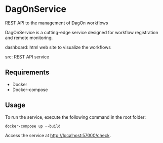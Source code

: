 # DagOnService
REST API to the management of DagOn workflows

DagOnService is a cutting-edge service designed for workflow registration and remote monitoring. 

dashboard: html web site to visualize the workflows

src: REST API service

## Requirements

- Docker
- Docker-compose

## Usage

To run the service, execute the following command in the root folder:
    
    docker-compose up --build 

Access the service at [http://localhost:57000/check](http://localhost:57000/check).
